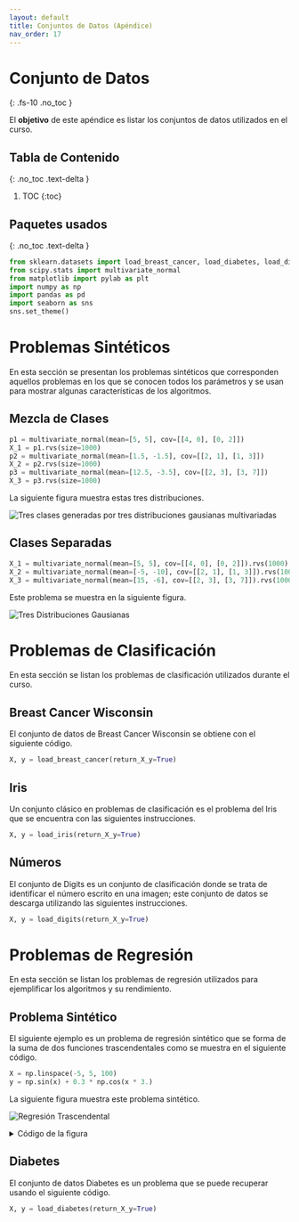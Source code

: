 ```yaml
---
layout: default
title: Conjuntos de Datos (Apéndice)
nav_order: 17
---
```


# Conjunto de Datos
{: .fs-10 .no_toc }

El **objetivo** de este apéndice es listar los conjuntos de datos utilizados en el curso.  

## Tabla de Contenido
{: .no_toc .text-delta }

1. TOC
{:toc}

## Paquetes usados
{: .no_toc .text-delta }
```python
from sklearn.datasets import load_breast_cancer, load_diabetes, load_digits
from scipy.stats import multivariate_normal
from matplotlib import pylab as plt
import numpy as np
import pandas as pd
import seaborn as sns
sns.set_theme()
```

# Problemas Sintéticos

En esta sección se presentan los problemas sintéticos que corresponden
aquellos problemas en los que se conocen todos los parámetros y 
se usan para mostrar algunas características de los algoritmos.

## Mezcla de Clases

```python
p1 = multivariate_normal(mean=[5, 5], cov=[[4, 0], [0, 2]])
X_1 = p1.rvs(size=1000)
p2 = multivariate_normal(mean=[1.5, -1.5], cov=[[2, 1], [1, 3]])
X_2 = p2.rvs(size=1000)
p3 = multivariate_normal(mean=[12.5, -3.5], cov=[[2, 3], [3, 7]])
X_3 = p3.rvs(size=1000)
```

La siguiente figura muestra estas tres distribuciones. 

![Tres clases generadas por tres distribuciones gausianas multivariadas](/AprendizajeComputacional/assets/images/gaussian_3classes.png)

## Clases Separadas

```python
X_1 = multivariate_normal(mean=[5, 5], cov=[[4, 0], [0, 2]]).rvs(1000)
X_2 = multivariate_normal(mean=[-5, -10], cov=[[2, 1], [1, 3]]).rvs(1000)
X_3 = multivariate_normal(mean=[15, -6], cov=[[2, 3], [3, 7]]).rvs(1000)
```

Este problema se muestra en la siguiente figura. 

![Tres Distribuciones Gausianas](/AprendizajeComputacional/assets/images/clases3-arboles.png)

# Problemas de Clasificación

En esta sección se listan los problemas de clasificación utilizados durante 
el curso. 
## Breast Cancer Wisconsin

El conjunto de datos de Breast Cancer Wisconsin se obtiene con 
el siguiente código. 

```python
X, y = load_breast_cancer(return_X_y=True)
```

## Iris

Un conjunto clásico en problemas de clasificación es el problema del 
Iris que se encuentra con las siguientes instrucciones.

```python
X, y = load_iris(return_X_y=True)
```

## Números

El conjunto de Digits es un conjunto de clasificación donde 
se trata de identificar el número escrito en una imagen; este conjunto
de datos se descarga utilizando las siguientes instrucciones. 

```python
X, y = load_digits(return_X_y=True)
```

# Problemas de Regresión

En esta sección se listan los problemas de regresión utilizados para
ejemplificar los algoritmos y su rendimiento. 

## Problema Sintético

El siguiente ejemplo es un problema de regresión
sintético que se forma de la suma de dos funciones
trascendentales como se muestra en el siguiente 
código. 

```python
X = np.linspace(-5, 5, 100)
y = np.sin(x) + 0.3 * np.cos(x * 3.)
```

La siguiente figura muestra este problema sintético.

![Regresión Trascendental](/AprendizajeComputacional/assets/images/regresion-trascedental.png)
<details markdown="block">
  <summary>
    Código de la figura
  </summary>

```python
df = pd.DataFrame(dict(X=X, y=y))
df.set_index('X', inplace=True)
sns.relplot(df, kind='line')
```
</details>
<!--
plt.savefig('regresion-trascedental.png', dpi=300)
-->

## Diabetes

El conjunto de datos Diabetes es un problema que se puede
recuperar usando el siguiente código. 

```python
X, y = load_diabetes(return_X_y=True)
```
